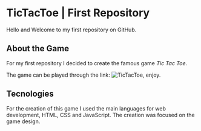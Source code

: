 # TicTacToe | First Repository

Hello and Welcome to my first repository on GitHub.

## About the Game

For my first repository I decided to create the famous game *Tic Tac Toe*.

The game can be played through the link: ![TicTacToe](https://lucasmaciel03.github.io/TicTacToe/), enjoy.

## Tecnologies

For the creation of this game I used the main languages for web development, HTML, CSS and JavaScript. The creation was focused on the game design.

 
